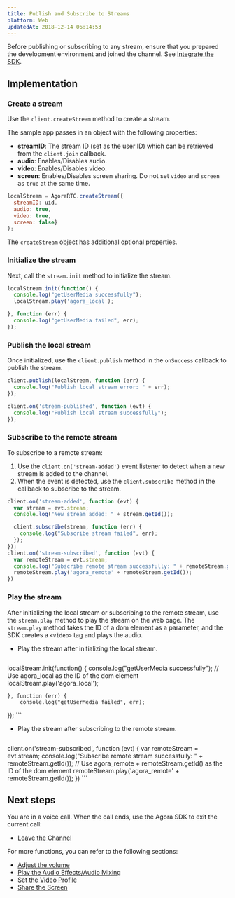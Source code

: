 ```yaml
---
title: Publish and Subscribe to Streams
platform: Web
updatedAt: 2018-12-14 06:14:53
---
```

Before publishing or subscribing to any stream, ensure that you prepared the development environment and joined the channel. See [Integrate the SDK](/en/Video/web_prepare).

## Implementation

### Create a stream
Use the `client.createStream`  method to create a stream.

The sample app passes in an object with the following properties:

- **streamID**: The stream ID (set as the user ID) which can be retrieved from the `client.join` callback.
- **audio**: Enables/Disables audio.
- **video**: Enables/Disables video.
- **screen**: Enables/Disables screen sharing. Do not set `video` and `screen` as `true` at the same time.

```javascript
localStream = AgoraRTC.createStream({
  streamID: uid,
  audio: true,
  video: true,
  screen: false}
);
```

The `createStream` object has additional optional properties. 

### Initialize the stream
Next, call the `stream.init`  method to initialize the stream.

```javascript
localStream.init(function() {
  console.log("getUserMedia successfully");
  localStream.play('agora_local');

}, function (err) {
  console.log("getUserMedia failed", err);
});
```

### Publish the local stream
Once initialized, use the `client.publish` method in the `onSuccess` callback to publish the stream.

```javascript
client.publish(localStream, function (err) {
  console.log("Publish local stream error: " + err);
});

client.on('stream-published', function (evt) {
  console.log("Publish local stream successfully");
});
```

### Subscribe to the remote stream
To subscribe to a remote stream:

1. Use the `client.on('stream-added')` event listener to detect when a new stream is added to the channel.
2. When the event is detected, use the `client.subscribe`  method in the callback to subscribe to the stream.

```javascript
client.on('stream-added', function (evt) {
  var stream = evt.stream;
  console.log("New stream added: " + stream.getId());

  client.subscribe(stream, function (err) {
    console.log("Subscribe stream failed", err);
  });
});
client.on('stream-subscribed', function (evt) {
  var remoteStream = evt.stream;
  console.log("Subscribe remote stream successfully: " + remoteStream.getId());
  remoteStream.play('agora_remote' + remoteStream.getId());
})
```

### Play the stream
After initializing the local stream or subscribing to the remote stream, use the `stream.play`  method to play the stream on the web page. The `stream.play`  method takes the ID of a dom element as a parameter, and the SDK creates a `<video>` tag and plays the audio.

- Play the stream after initializing the local stream.

	```javascript
localStream.init(function() {
		console.log("getUserMedia successfully");
		// Use agora_local as the ID of the dom element
		localStream.play('agora_local');

	}, function (err) {
		console.log("getUserMedia failed", err);
});
	```

- Play the stream after subscribing to the remote stream.

	```javascript
client.on('stream-subscribed', function (evt) {
	var remoteStream = evt.stream;
	console.log("Subscribe remote stream successfully: " + remoteStream.getId());
	// Use agora_remote + remoteStream.getId() as the ID of the dom element
	remoteStream.play('agora_remote' + remoteStream.getId());
})
	```


## Next steps
You are in a voice call. When the call ends, use the Agora SDK to exit the current call:

- [Leave the Channel](/en/Video/leave_web)

For more functions, you can refer to the following sections:

- [Adjust the volume](/en/Video/volume_web)
- [Play the Audio Effects/Audio Mixing](/en/Video/effect_mixing_web)
- [Set the Video Profile](/en/Video/videoProfile_web)
- [Share the Screen](/en/Video/screensharing_web)